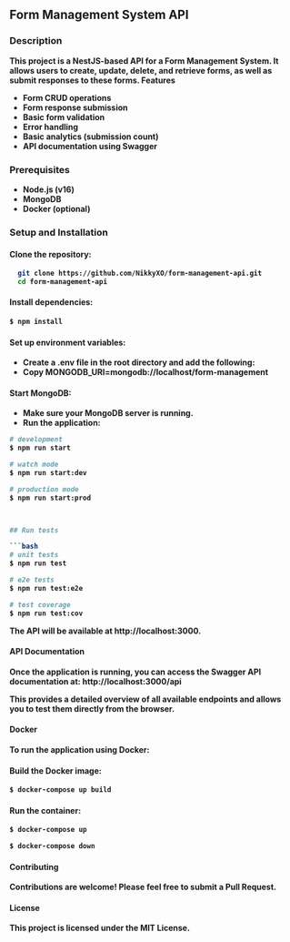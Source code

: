 
## Form Management System API
###  Description
<p><b>This project is a NestJS-based API for a Form Management System. It allows users to create, update, delete, and retrieve forms, as well as submit responses to these forms.
Features<b></p>

 - Form CRUD operations
 - Form response submission
 - Basic form validation
 - Error handling
 - Basic analytics (submission count)
 - API documentation using Swagger

### Prerequisites

 - Node.js (v16)
 - MongoDB
 - Docker (optional)


### Setup and Installation

#### Clone the repository:
```bash
  git clone https://github.com/NikkyXO/form-management-api.git
  cd form-management-api
```

#### Install dependencies:
```bash
$ npm install
``` 

#### Set up environment variables:
 - Create a .env file in the root directory and add the following:
 - Copy MONGODB_URI=mongodb://localhost/form-management

####  Start MongoDB:
 - Make sure your MongoDB server is running.
 - Run the application:
```bash
# development
$ npm run start

# watch mode
$ npm run start:dev

# production mode
$ npm run start:prod



## Run tests

```bash
# unit tests
$ npm run test

# e2e tests
$ npm run test:e2e

# test coverage
$ npm run test:cov
```





**The API will be available at http://localhost:3000.**

#### API Documentation
**Once the application is running, you can access the Swagger API documentation at: http://localhost:3000/api**
<p>
This provides a detailed overview of all available endpoints and allows you to test them directly from the browser.
</p>

#### Docker
To run the application using Docker:

####  Build the Docker image:
```bash
$ docker-compose up build
```

#### Run the container:
```bash
$ docker-compose up 

$ docker-compose down
```


#### Contributing
<p>Contributions are welcome! Please feel free to submit a Pull Request.</p>

#### License
This project is licensed under the MIT License.

